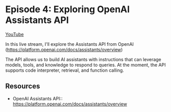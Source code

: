 # Episode 4: Exploring OpenAI Assistants API

[YouTube](https://youtube.com/live/Z1BRiuZf68I)

In this live stream, I'll explore the Assistants API from OpenAI (https://platform.openai.com/docs/assistants/overview)

The API allows us to build AI assistants with instructions that can leverage models, tools, and knowledge to respond to queries. At the moment, the API supports code interpreter, retrieval, and function calling.

## Resources

- OpenAI Assistants API:: https://platform.openai.com/docs/assistants/overview
